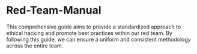 # Red-Team-Manual
 This comprehensive guide aims to provide a standardized approach to ethical hacking and promote best practices within our red team. By following this guide, we can ensure a uniform and consistent methodology across the entire team.
